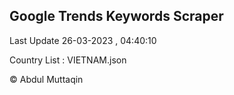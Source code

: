 

## Google Trends Keywords Scraper 
 
Last Update 26-03-2023 , 04:40:10

Country List :
VIETNAM.json



© Abdul Muttaqin 

